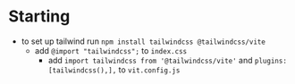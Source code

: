 # Starting

- to set up tailwind run ```npm install tailwindcss @tailwindcss/vite```
  - add ```@import "tailwindcss";``` to ```index.css```
	- add ```import tailwindcss from '@tailwindcss/vite'``` and ```plugins:[tailwindcss(),],``` to ```vit.config.js```